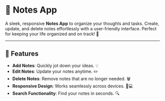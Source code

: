 # 📝 Notes App  

A sleek, responsive **Notes App** to organize your thoughts and tasks. Create, update, and delete notes effortlessly with a user-friendly interface. Perfect for keeping your life organized and on track! 🚀  

---

## 🎨 Features  

- **Add Notes**: Quickly jot down your ideas. 💡  
- **Edit Notes**: Update your notes anytime. ✏️  
- **Delete Notes**: Remove notes that are no longer needed. 🗑️  
- **Responsive Design**: Works seamlessly across devices. 📱💻  
- **Search Functionality**: Find your notes in seconds. 🔍  


